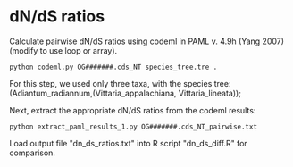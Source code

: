 # dN/dS ratios 

Calculate pairwise dN/dS ratios using codeml in PAML v. 4.9h (Yang 2007) (modify to use loop or array).

```
python codeml.py OG#######.cds_NT species_tree.tre .
```

For this step, we used only three taxa, with the species tree: (Adiantum_radiannum,(Vittaria_appalachiana, Vittaria_lineata)); 

Next, extract the appropriate dN/dS ratios from the codeml results: 

```
python extract_paml_results_1.py OG#######.cds_NT_pairwise.txt 
```

Load output file "dn_ds_ratios.txt" into R script "dn_ds_diff.R" for comparison. 
